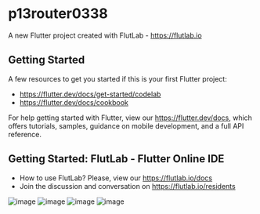 # p13router0338

A new Flutter project created with FlutLab - https://flutlab.io

## Getting Started

A few resources to get you started if this is your first Flutter project:

- https://flutter.dev/docs/get-started/codelab
- https://flutter.dev/docs/cookbook

For help getting started with Flutter, view our
https://flutter.dev/docs, which offers tutorials,
samples, guidance on mobile development, and a full API reference.

## Getting Started: FlutLab - Flutter Online IDE

- How to use FlutLab? Please, view our https://flutlab.io/docs
- Join the discussion and conversation on https://flutlab.io/residents

![image](https://github.com/carliwis77/RutaPag-chavez0338/assets/146237906/133f06e8-0cff-453f-9cfb-c4b32803b3b7)
![image](https://github.com/carliwis77/RutaPag-chavez0338/assets/146237906/c63d7ad9-6592-4cf5-96fd-fd608a827716)
![image](https://github.com/carliwis77/RutaPag-chavez0338/assets/146237906/493ff443-0372-4f4a-81f7-dbbfba7d3339)
![image](https://github.com/carliwis77/RutaPag-chavez0338/assets/146237906/c2300a1f-14d2-404a-8ea1-6c26242d9018)



